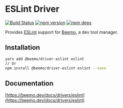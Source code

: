 # ESLint Driver

[![Build Status](https://github.com/beemojs/beemo/workflows/Build/badge.svg)](https://github.com/beemojs/beemo/actions?query=branch%3Amaster)
[![npm version](https://badge.fury.io/js/%40beemo%2Fdriver-eslint.svg)](https://www.npmjs.com/package/@beemo/driver-eslint)
[![npm deps](https://david-dm.org/beemojs/beemo.svg?path=packages/driver-eslint)](https://www.npmjs.com/package/@beemo/driver-eslint)

Provides [ESLint](https://github.com/eslint/eslint) support for
[Beemo](https://github.com/beemojs/beemo), a dev tool manager.

## Installation

```bash
yarn add @beemo/driver-eslint eslint
// Or
npm install @beemo/driver-eslint eslint --save
```

## Documentation

[https://beemo.dev/docs/drivers/eslint](https://beemo.dev/docs/drivers/eslint)
